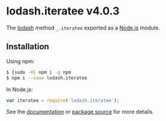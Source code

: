 # lodash.iteratee v4.0.3

The [lodash](https://lodash.com/) method `_.iteratee` exported as a [Node.js](https://nodejs.org/) module.

## Installation

Using npm:
```bash
$ {sudo -H} npm i -g npm
$ npm i --save lodash.iteratee
```

In Node.js:
```js
var iteratee = require('lodash.iteratee');
```

See the [documentation](https://lodash.com/docs#iteratee) or [package source](https://github.com/lodash/lodash/blob/4.0.3-npm-packages/lodash.iteratee) for more details.
